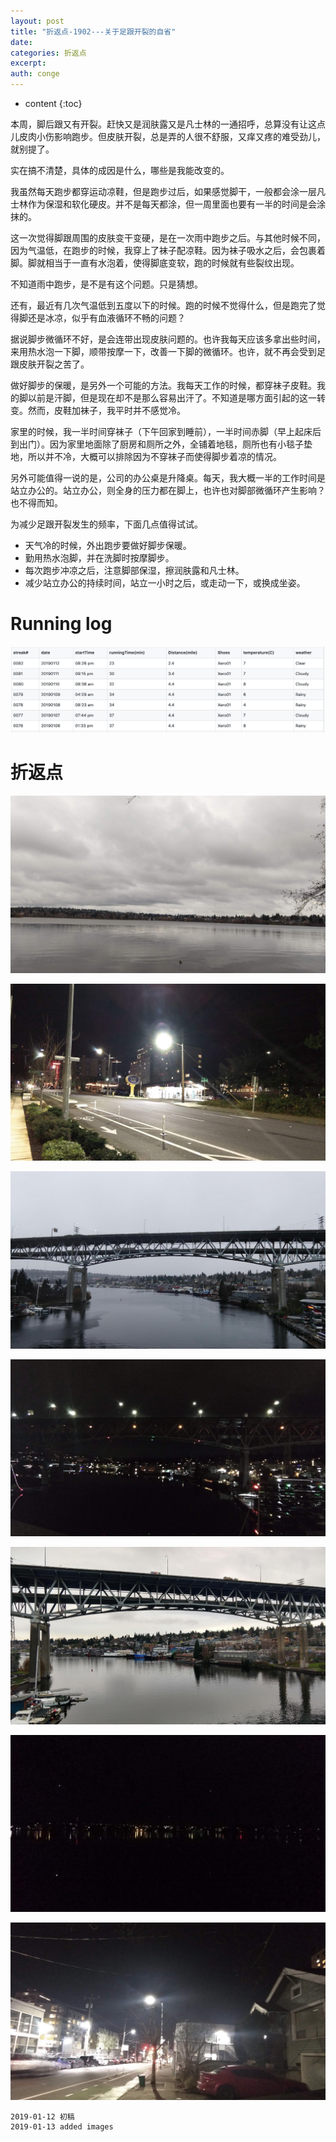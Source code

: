 ```yaml
---
layout: post
title: "折返点-1902---关于足跟开裂的自省"
date:
categories: 折返点
excerpt:
auth: conge
---
```

* content
{:toc}

本周，脚后跟又有开裂。赶快又是润肤露又是凡士林的一通招呼，总算没有让这点儿皮肉小伤影响跑步。但皮肤开裂，总是弄的人很不舒服，又痒又疼的难受劲儿，就别提了。

实在搞不清楚，具体的成因是什么，哪些是我能改变的。

我虽然每天跑步都穿运动凉鞋，但是跑步过后，如果感觉脚干，一般都会涂一层凡士林作为保湿和软化硬皮。并不是每天都涂，但一周里面也要有一半的时间是会涂抹的。

这一次觉得脚跟周围的皮肤变干变硬，是在一次雨中跑步之后。与其他时候不同，因为气温低，在跑步的时候，我穿上了袜子配凉鞋。因为袜子吸水之后，会包裹着脚。脚就相当于一直有水泡着，使得脚底变软，跑的时候就有些裂纹出现。

不知道雨中跑步，是不是有这个问题。只是猜想。

还有，最近有几次气温低到五度以下的时候。跑的时候不觉得什么，但是跑完了觉得脚还是冰凉，似乎有血液循环不畅的问题？

据说脚步微循环不好，是会连带出现皮肤问题的。也许我每天应该多拿出些时间，来用热水泡一下脚，顺带按摩一下，改善一下脚的微循环。也许，就不再会受到足跟皮肤开裂之苦了。

做好脚步的保暖，是另外一个可能的方法。我每天工作的时候，都穿袜子皮鞋。我的脚以前是汗脚，但是现在却不是那么容易出汗了。不知道是哪方面引起的这一转变。然而，皮鞋加袜子，我平时并不感觉冷。

家里的时候，我一半时间穿袜子（下午回家到睡前），一半时间赤脚（早上起床后到出门）。因为家里地面除了厨房和厕所之外，全铺着地毯，厕所也有小毯子垫地，所以并不冷，大概可以排除因为不穿袜子而使得脚步着凉的情况。

另外可能值得一说的是，公司的办公桌是升降桌。每天，我大概一半的工作时间是站立办公的。站立办公，则全身的压力都在脚上，也许也对脚部微循环产生影响？也不得而知。

为减少足跟开裂发生的频率，下面几点值得试试。

* 天气冷的时候，外出跑步要做好脚步保暖。
* 勤用热水泡脚，并在洗脚时按摩脚步。
* 每次跑步冲凉之后，注意脚部保湿，擦润肤露和凡士林。
* 减少站立办公的持续时间，站立一小时之后，或走动一下，或换成坐姿。

# Running log

![Running log week 02, 2019](/assets/images/折返点/118382-d53b4791ea62f878.png)

# 折返点

![20190106.jpg](/assets/images/折返点/118382-d428160cd1d5e4ec.jpg)

![20190107.jpg](/assets/images/折返点/118382-5361c930a29ab3a4.jpg)

![20190108.jpg](/assets/images/折返点/118382-f93c163e6cef6608.jpg)

![20190109.jpg](/assets/images/折返点/118382-bd101d961fac4e73.jpg)

![20190110.jpg](/assets/images/折返点/118382-eca56e18bd84ff3d.jpg)

![20190111.jpg](/assets/images/折返点/118382-fde2551fed4c99a6.jpg)

![20190112.jpg](/assets/images/折返点/118382-94d2a61fd5bb8aba.jpg)

```
2019-01-12 初稿
2019-01-13 added images
```
